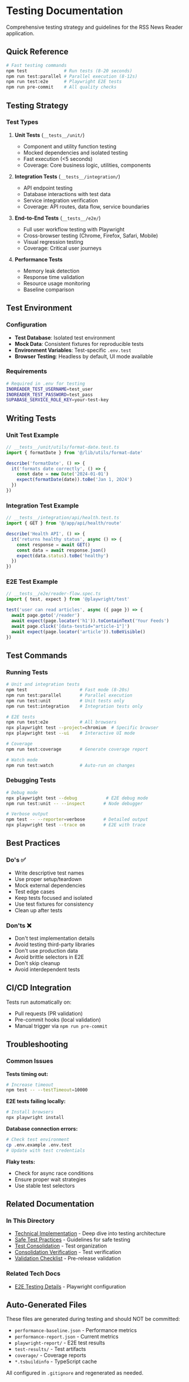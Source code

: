 # Testing Documentation

Comprehensive testing strategy and guidelines for the RSS News Reader application.

## Quick Reference

```bash
# Fast testing commands
npm test              # Run tests (8-20 seconds)
npm run test:parallel # Parallel execution (8-12s)
npm run test:e2e      # Playwright E2E tests
npm run pre-commit    # All quality checks
```

## Testing Strategy

### Test Types

1. **Unit Tests** (`__tests__/unit/`)
   - Component and utility function testing
   - Mocked dependencies and isolated testing
   - Fast execution (<5 seconds)
   - Coverage: Core business logic, utilities, components

2. **Integration Tests** (`__tests__/integration/`)
   - API endpoint testing
   - Database interactions with test data
   - Service integration verification
   - Coverage: API routes, data flow, service boundaries

3. **End-to-End Tests** (`__tests__/e2e/`)
   - Full user workflow testing with Playwright
   - Cross-browser testing (Chrome, Firefox, Safari, Mobile)
   - Visual regression testing
   - Coverage: Critical user journeys

4. **Performance Tests**
   - Memory leak detection
   - Response time validation
   - Resource usage monitoring
   - Baseline comparison

## Test Environment

### Configuration

- **Test Database**: Isolated test environment
- **Mock Data**: Consistent fixtures for reproducible tests
- **Environment Variables**: Test-specific `.env.test`
- **Browser Testing**: Headless by default, UI mode available

### Requirements

```bash
# Required in .env for testing
INOREADER_TEST_USERNAME=test_user
INOREADER_TEST_PASSWORD=test_pass
SUPABASE_SERVICE_ROLE_KEY=your-test-key
```

## Writing Tests

### Unit Test Example

```typescript
// __tests__/unit/utils/format-date.test.ts
import { formatDate } from '@/lib/utils/format-date'

describe('formatDate', () => {
  it('formats date correctly', () => {
    const date = new Date('2024-01-01')
    expect(formatDate(date)).toBe('Jan 1, 2024')
  })
})
```

### Integration Test Example

```typescript
// __tests__/integration/api/health.test.ts
import { GET } from '@/app/api/health/route'

describe('Health API', () => {
  it('returns healthy status', async () => {
    const response = await GET()
    const data = await response.json()
    expect(data.status).toBe('healthy')
  })
})
```

### E2E Test Example

```typescript
// __tests__/e2e/reader-flow.spec.ts
import { test, expect } from '@playwright/test'

test('user can read articles', async ({ page }) => {
  await page.goto('/reader')
  await expect(page.locator('h1')).toContainText('Your Feeds')
  await page.click('[data-testid="article-1"]')
  await expect(page.locator('article')).toBeVisible()
})
```

## Test Commands

### Running Tests

```bash
# Unit and integration tests
npm test                    # Fast mode (8-20s)
npm run test:parallel       # Parallel execution
npm run test:unit           # Unit tests only
npm run test:integration    # Integration tests only

# E2E tests
npm run test:e2e            # All browsers
npx playwright test --project=chromium  # Specific browser
npx playwright test --ui    # Interactive UI mode

# Coverage
npm run test:coverage       # Generate coverage report

# Watch mode
npm run test:watch          # Auto-run on changes
```

### Debugging Tests

```bash
# Debug mode
npx playwright test --debug           # E2E debug mode
npm run test:unit -- --inspect       # Node debugger

# Verbose output
npm test -- --reporter=verbose       # Detailed output
npx playwright test --trace on       # E2E with trace
```

## Best Practices

### Do's ✅

- Write descriptive test names
- Use proper setup/teardown
- Mock external dependencies
- Test edge cases
- Keep tests focused and isolated
- Use test fixtures for consistency
- Clean up after tests

### Don'ts ❌

- Don't test implementation details
- Avoid testing third-party libraries
- Don't use production data
- Avoid brittle selectors in E2E
- Don't skip cleanup
- Avoid interdependent tests

## CI/CD Integration

Tests run automatically on:
- Pull requests (PR validation)
- Pre-commit hooks (local validation)
- Manual trigger via `npm run pre-commit`

## Troubleshooting

### Common Issues

**Tests timing out:**
```bash
# Increase timeout
npm test -- --testTimeout=10000
```

**E2E tests failing locally:**
```bash
# Install browsers
npx playwright install
```

**Database connection errors:**
```bash
# Check test environment
cp .env.example .env.test
# Update with test credentials
```

**Flaky tests:**
- Check for async race conditions
- Ensure proper wait strategies
- Use stable test selectors

## Related Documentation

### In This Directory
- [Technical Implementation](./technical-implementation.md) - Deep dive into testing architecture
- [Safe Test Practices](./safe-test-practices.md) - Guidelines for safe testing
- [Test Consolidation](./rr-243-consolidation-methodology.md) - Test organization
- [Consolidation Verification](./rr-244-consolidation-verification.md) - Test verification
- [Validation Checklist](./validation-checklist.md) - Pre-release validation

### Related Tech Docs
- [E2E Testing Details](../tech/e2e-testing.md) - Playwright configuration

## Auto-Generated Files

These files are generated during testing and should NOT be committed:

- `performance-baseline.json` - Performance metrics
- `performance-report.json` - Current metrics
- `playwright-report/` - E2E test results
- `test-results/` - Test artifacts
- `coverage/` - Coverage reports
- `*.tsbuildinfo` - TypeScript cache

All configured in `.gitignore` and regenerated as needed.